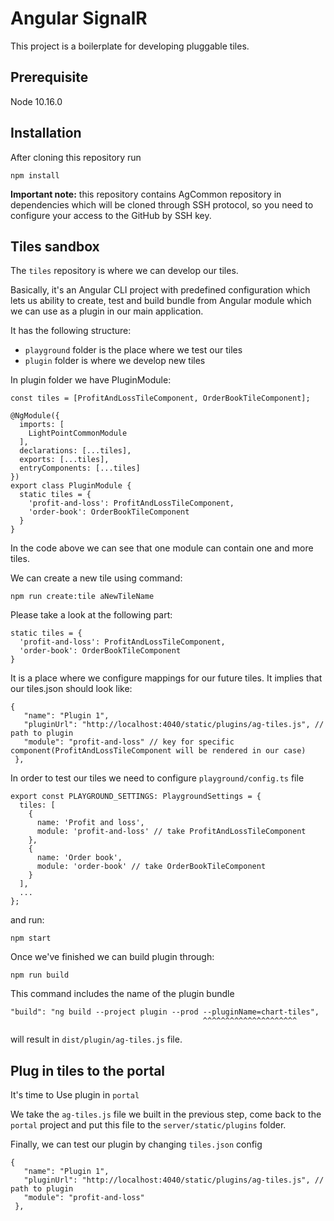 # Angular SignalR

This project is a boilerplate for developing pluggable tiles.

## Prerequisite
  Node 10.16.0

## Installation

After cloning this repository run

```
npm install
```

**Important note:** this repository contains AgCommon repository in dependencies which will be cloned through SSH protocol, so you need to configure your access to the GitHub by SSH key.

## Tiles sandbox
The `tiles` repository is where we can develop our tiles.

Basically, it's an Angular CLI project with predefined configuration which lets us ability to create, test and build bundle from Angular module which we can use as a plugin in our main application.

It has the following structure:
- `playground` folder is the place where we test our tiles
- `plugin` folder is where we develop new tiles

In plugin folder we have PluginModule:

```
const tiles = [ProfitAndLossTileComponent, OrderBookTileComponent];

@NgModule({
  imports: [
    LightPointCommonModule
  ],
  declarations: [...tiles],
  exports: [...tiles],
  entryComponents: [...tiles]
})
export class PluginModule {
  static tiles = {
    'profit-and-loss': ProfitAndLossTileComponent,
    'order-book': OrderBookTileComponent
  }
}
```
In the code above we can see that one module can contain one and more tiles.

We can create a new tile using command:

```
npm run create:tile aNewTileName
```

Please take a look at the following part:

```
static tiles = {
  'profit-and-loss': ProfitAndLossTileComponent,
  'order-book': OrderBookTileComponent
}
```
It is a place where we configure mappings for our future tiles. It implies that our tiles.json should look like:

```
{
   "name": "Plugin 1",
   "pluginUrl": "http://localhost:4040/static/plugins/ag-tiles.js", // path to plugin
   "module": "profit-and-loss" // key for specific component(ProfitAndLossTileComponent will be rendered in our case)
 },
```
In order to test our tiles we need to configure `playground/config.ts` file
```
export const PLAYGROUND_SETTINGS: PlaygroundSettings = {
  tiles: [
    {
      name: 'Profit and loss',
      module: 'profit-and-loss' // take ProfitAndLossTileComponent
    },
    {
      name: 'Order book',
      module: 'order-book' // take OrderBookTileComponent
    }
  ],
  ...
};
```
 
and run:
```
npm start
```

Once we've finished we can build plugin through:

```
npm run build
```
This command includes the name of the plugin bundle

```
"build": "ng build --project plugin --prod --pluginName=chart-tiles",
                                           ^^^^^^^^^^^^^^^^^^^^^
```
will result in `dist/plugin/ag-tiles.js` file.

## Plug in tiles to the portal

It's time to Use plugin in `portal`

We take the `ag-tiles.js` file we built in the previous step, come back to the `portal` project
and put this file to the `server/static/plugins` folder.

Finally, we can test our plugin by changing `tiles.json` config

```
{
   "name": "Plugin 1",
   "pluginUrl": "http://localhost:4040/static/plugins/ag-tiles.js", // path to plugin
   "module": "profit-and-loss"
 },
```
